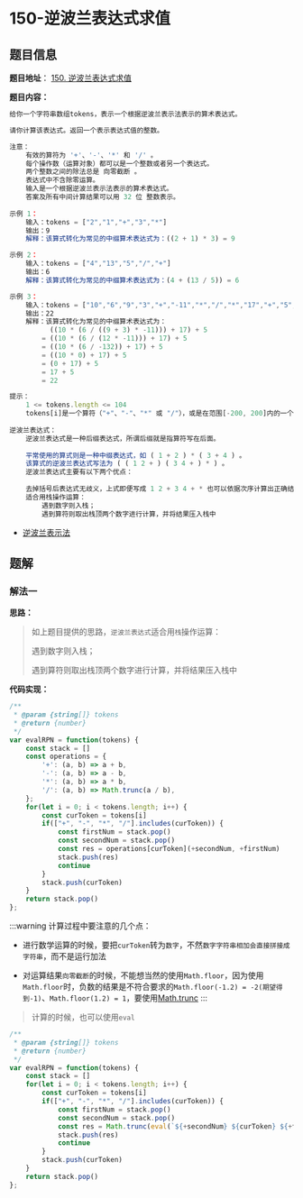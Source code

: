 # 150-逆波兰表达式求值

## 题目信息

**题目地址**： [150. 逆波兰表达式求值](https://leetcode.cn/problems/evaluate-reverse-polish-notation/description/)

**题目内容：**

```javascript
给你一个字符串数组tokens，表示一个根据逆波兰表示法表示的算术表达式。

请你计算该表达式。返回一个表示表达式值的整数。

注意：
    有效的算符为 '+'、'-'、'*' 和 '/' 。
    每个操作数（运算对象）都可以是一个整数或者另一个表达式。
    两个整数之间的除法总是 向零截断 。
    表达式中不含除零运算。
    输入是一个根据逆波兰表示法表示的算术表达式。
    答案及所有中间计算结果可以用 32 位 整数表示。
 
示例 1：
    输入：tokens = ["2","1","+","3","*"]
    输出：9
    解释：该算式转化为常见的中缀算术表达式为：((2 + 1) * 3) = 9

示例 2：
    输入：tokens = ["4","13","5","/","+"]
    输出：6
    解释：该算式转化为常见的中缀算术表达式为：(4 + (13 / 5)) = 6

示例 3：
    输入：tokens = ["10","6","9","3","+","-11","*","/","*","17","+","5","+"]
    输出：22
    解释：该算式转化为常见的中缀算术表达式为：
          ((10 * (6 / ((9 + 3) * -11))) + 17) + 5
        = ((10 * (6 / (12 * -11))) + 17) + 5
        = ((10 * (6 / -132)) + 17) + 5
        = ((10 * 0) + 17) + 5
        = (0 + 17) + 5
        = 17 + 5
        = 22

提示：
    1 <= tokens.length <= 104
    tokens[i]是一个算符（"+"、"-"、"*" 或 "/"），或是在范围[-200, 200]内的一个整数
 
逆波兰表达式：
    逆波兰表达式是一种后缀表达式，所谓后缀就是指算符写在后面。
    
    平常使用的算式则是一种中缀表达式，如 ( 1 + 2 ) * ( 3 + 4 ) 。
    该算式的逆波兰表达式写法为 ( ( 1 2 + ) ( 3 4 + ) * ) 。
    逆波兰表达式主要有以下两个优点：
    
    去掉括号后表达式无歧义，上式即便写成 1 2 + 3 4 + * 也可以依据次序计算出正确结果。
    适合用栈操作运算：
        遇到数字则入栈；
        遇到算符则取出栈顶两个数字进行计算，并将结果压入栈中
```

- [逆波兰表示法](https://baike.baidu.com/item/%E9%80%86%E6%B3%A2%E5%85%B0%E5%BC%8F/128437)

## 题解

### 解法一

**思路：**

> 如上题目提供的思路，`逆波兰表达式`适合用`栈`操作运算：
>
> 遇到数字则入栈；
> 
> 遇到算符则取出栈顶两个数字进行计算，并将结果压入栈中

**代码实现：**

```javascript
/**
 * @param {string[]} tokens
 * @return {number}
 */
var evalRPN = function(tokens) {
    const stack = []
    const operations = {
        '+': (a, b) => a + b,
        '-': (a, b) => a - b,
        '*': (a, b) => a * b,
        '/': (a, b) => Math.trunc(a / b),
    };
    for(let i = 0; i < tokens.length; i++) {
        const curToken = tokens[i]
        if(["+", "-", "*", "/"].includes(curToken)) {
            const firstNum = stack.pop()
            const secondNum = stack.pop()
            const res = operations[curToken](+secondNum, +firstNum)
            stack.push(res)
            continue
        }
        stack.push(curToken)
    }
    return stack.pop()
};
```

:::warning
计算过程中要注意的几个点：

- 进行数学运算的时候，要把`curToken`转为`数字`，不然`数字字符串相加会直接拼接成字符串`，而不是运行加法

- 对运算结果`向零截断`的时候，不能想当然的使用`Math.floor`，因为使用`Math.floor`时，负数的结果是不符合要求的`Math.floor(-1.2) = -2(期望得到-1)`、`Math.floor(1.2) = 1`，要使用[Math.trunc](https://developer.mozilla.org/en-US/docs/Web/JavaScript/Reference/Global_Objects/Math/trunc)
:::

> 计算的时候，也可以使用`eval`

```javascript
/**
 * @param {string[]} tokens
 * @return {number}
 */
var evalRPN = function(tokens) {
    const stack = []
    for(let i = 0; i < tokens.length; i++) {
        const curToken = tokens[i]
        if(["+", "-", "*", "/"].includes(curToken)) {
            const firstNum = stack.pop()
            const secondNum = stack.pop()
            const res = Math.trunc(eval(`${+secondNum} ${curToken} ${+firstNum}`))
            stack.push(res)
            continue
        }
        stack.push(curToken)
    }
    return stack.pop()
};
```
